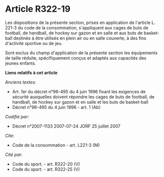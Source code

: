 # Article R322-19

Les dispositions de la présente section, prises en application de l'article L. 221-3 du code de la consommation, s'appliquent
aux cages de buts de football, de handball, de hockey sur gazon et en salle et aux buts de basket-ball destinés à être
utilisés en plein air ou en salle couverte, à des fins d'activité sportive ou de jeu.

Sont exclus du champ d'application de la présente section les équipements de taille réduite, spécifiquement conçus et adaptés
aux capacités des jeunes enfants.

**Liens relatifs à cet article**

_Anciens textes_:

  - Art. 1er du décret n°96-495 du 4 juin 1996 fixant les exigences de sécurité auxquelles doivent répondre les cages de buts de football, de handball, de hockey sur gazon et en salle et les buts de basket-ball
  - Décret n°96-495 du 4 juin 1996 - art. 1 (Ab)

_Codifié par_:

  - Décret n°2007-1133 2007-07-24 JORF 25 juillet 2007

_Cite_:

  - Code de la consommation - art. L221-3 (M)

_Cité par_:

  - Code du sport. - art. R322-20 (V)
  - Code du sport. - art. R322-25 (V)
